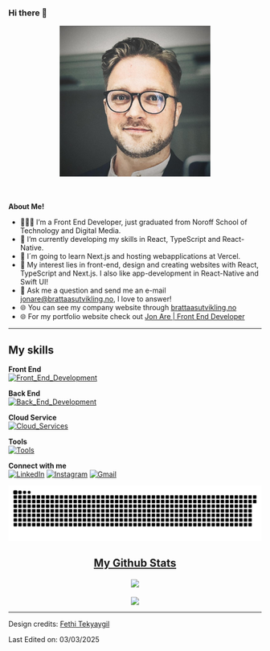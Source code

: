 ### Hi there 👋

<div align="center">
  <a href="https://brattaasutvikling.no/">
    <img width="300px" src="/img/profile.jpg" alt="Profile Image">
  </a>
</div>

 <br>
 <br>

**About Me!**

- 👨🏽‍💻 I’m a Front End Developer, just graduated from  Noroff School of Technology and Digital Media.
- 🌱 I’m currently developing my skills in React, TypeScript and React-Native.
- 🔭 I´m going to learn Next.js and hosting webapplications at Vercel.
- 🤔 My interest lies in front-end, design and creating websites with React, TypeScript and Next.js. I also like app-development in React-Native and Swift UI!
- 💬 Ask me a question and send me an e-mail [jonare@brattaasutvikling.no](mailto:jonare@brattaasutvikling.no), I love to answer!
- 🌐 You can see my company website through [brattaasutvikling.no](https://brattaasutvikling.no)
- 🌐 For my portfolio website check out [Jon Are | Front End Developer](https://portfolio-jahb.netlify.app/)

---
## My skills 
**Front End**
<br>
[![Front_End_Development](https://skillicons.dev/icons?i=html,css,js,ts,react,tailwind,bootstrap,swift)](https://skillicons.dev)

**Back End**
<br>
[![Back_End_Development](https://skillicons.dev/icons?i=php)](https://skillicons.dev)

**Cloud Service**
<br>
[![Cloud_Services](https://skillicons.dev/icons?i=netlify,github,vercel)](https://skillicons.dev)

**Tools**
<br>
[![Tools](https://skillicons.dev/icons?i=vscode,postman,vite,notion)](https://skillicons.dev)

**Connect with me**
<br>
[![LinkedIn](https://skillicons.dev/icons?i=linkedin)](https://no.linkedin.com/in/jon-are-haver%C3%A5en-bratt%C3%A5s-5a3805262?trk=people-guest_people_search-card")
[![Instagram](https://skillicons.dev/icons?i=instagram)](https://www.instagram.com/jonareb87?igsh=MTAwdDEzZHFwMWFjbQ%3D%3D&utm_source=qr")
[![Gmail](https://skillicons.dev/icons?i=gmail)](mailto:kontakt@brattaasutvikling.no)


![snake gif](https://github.com/TekyaygilFethi/TekyaygilFethi/blob/output/github-contribution-grid-snake.svg)

<h2 align="center"><u>My Github Stats</u></h2>
<p align="center">
<img align="center" src="https://github-readme-stats.vercel.app/api/top-langs/?username=jonhavbra87&layout=compact&theme=github_dark&langs_count=10&exclude_repo=kasweb">	
<br>
<br>
<img align="center" src="https://github-readme-streak-stats.herokuapp.com/?user=jonhavbra87&theme=holi-theme">
</p>

---

Design credits: [Fethi Tekyaygil](https://github.com/TekyaygilFethi)

Last Edited on: 03/03/2025
